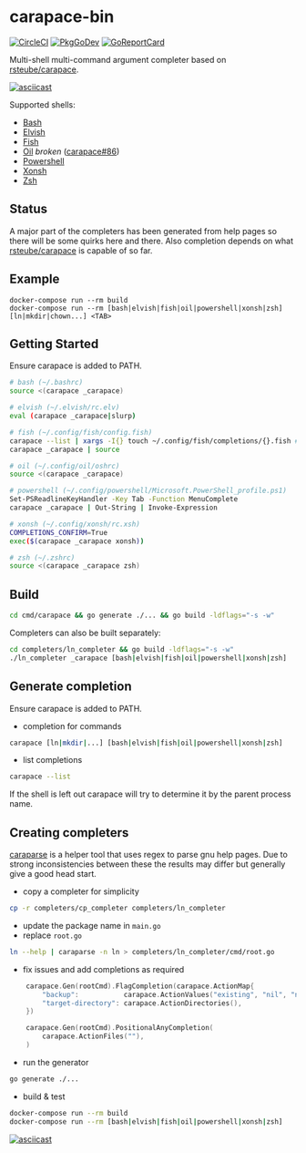 # carapace-bin

[![CircleCI](https://circleci.com/gh/rsteube/carapace-bin.svg?style=svg)](https://circleci.com/gh/rsteube/carapace-bin)
[![PkgGoDev](https://pkg.go.dev/badge/github.com/rsteube/carapace-bin/pkg/actions)](https://pkg.go.dev/github.com/rsteube/carapace-bin/pkg/actions)
[![GoReportCard](https://goreportcard.com/badge/github.com/rsteube/carapace-bin)](https://goreportcard.com/report/github.com/rsteube/carapace-bin)

Multi-shell multi-command argument completer based on [rsteube/carapace](https://github.com/rsteube/carapace).

[![asciicast](https://asciinema.org/a/357191.svg)](https://asciinema.org/a/357191)

Supported shells:
- [Bash](https://www.gnu.org/software/bash/)
- [Elvish](https://elv.sh/)
- [Fish](https://fishshell.com/)
- [Oil](http://www.oilshell.org/) *broken* ([carapace#86](https://github.com/rsteube/carapace/issues/86))
- [Powershell](https://microsoft.com/powershell)
- [Xonsh](https://xon.sh/)
- [Zsh](https://www.zsh.org/)

## Status

A major part of the completers has been generated from help pages so there will be some quirks here and there. Also completion depends on what [rsteube/carapace](https://github.com/rsteube/carapace) is capable of so far.

## Example

```
docker-compose run --rm build
docker-compose run --rm [bash|elvish|fish|oil|powershell|xonsh|zsh]
[ln|mkdir|chown...] <TAB>
```

## Getting Started

Ensure carapace is added to PATH.

```sh
# bash (~/.bashrc)
source <(carapace _carapace)

# elvish (~/.elvish/rc.elv)
eval (carapace _carapace|slurp)

# fish (~/.config/fish/config.fish)
carapace --list | xargs -I{} touch ~/.config/fish/completions/{}.fish # disable auto-loaded completions (#185)
carapace _carapace | source

# oil (~/.config/oil/oshrc)
source <(carapace _carapace)

# powershell (~/.config/powershell/Microsoft.PowerShell_profile.ps1)
Set-PSReadlineKeyHandler -Key Tab -Function MenuComplete
carapace _carapace | Out-String | Invoke-Expression

# xonsh (~/.config/xonsh/rc.xsh)
COMPLETIONS_CONFIRM=True
exec($(carapace _carapace xonsh))

# zsh (~/.zshrc)
source <(carapace _carapace zsh)
```

## Build

```sh
cd cmd/carapace && go generate ./... && go build -ldflags="-s -w"
```

Completers can also be built separately:
```sh
cd completers/ln_completer && go build -ldflags="-s -w"
./ln_completer _carapace [bash|elvish|fish|oil|powershell|xonsh|zsh]
```

## Generate completion

Ensure carapace is added to PATH.

- completion for commands
```sh
carapace [ln|mkdir|...] [bash|elvish|fish|oil|powershell|xonsh|zsh]
```
- list completions
```sh
carapace --list
```
If the shell is left out carapace will try to determine it by the parent process name.

## Creating completers
[caraparse](/cmd/caraparse) is a helper tool that uses regex to parse gnu help pages.
Due to strong inconsistencies between these the results may differ but generally give a good head start.

- copy a completer for simplicity
```sh
cp -r completers/cp_completer completers/ln_completer
```
- update the package name in `main.go`
- replace `root.go`
```sh
ln --help | caraparse -n ln > completers/ln_completer/cmd/root.go
```
- fix issues and add completions as required
```go
	carapace.Gen(rootCmd).FlagCompletion(carapace.ActionMap{
		"backup":           carapace.ActionValues("existing", "nil", "none", "off", "numbered", "t", "simple", "never"),
		"target-directory": carapace.ActionDirectories(),
	})

	carapace.Gen(rootCmd).PositionalAnyCompletion(
		carapace.ActionFiles(""),
	)
```
- run the generator
```sh
go generate ./...
```
- build & test
```sh
docker-compose run --rm build
docker-compose run --rm [bash|elvish|fish|oil|powershell|xonsh|zsh]
```

[![asciicast](https://asciinema.org/a/357895.svg)](https://asciinema.org/a/357895)
